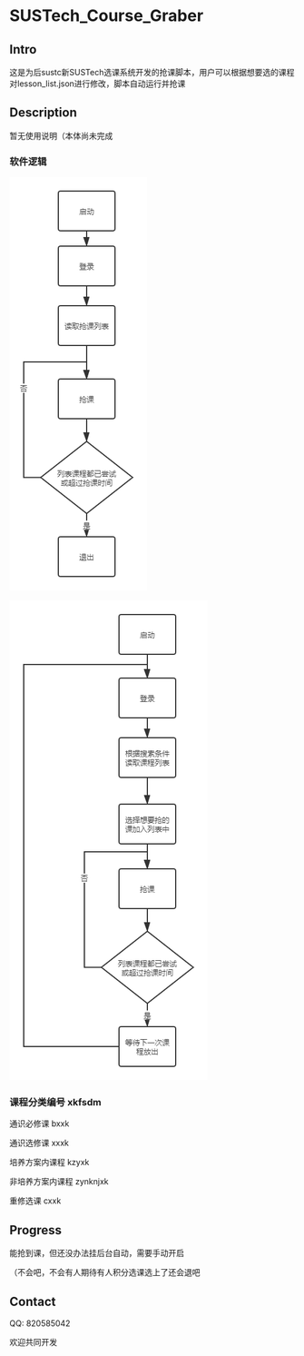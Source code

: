 # SUSTech_Course_Graber

## Intro

这是为后sustc新SUSTech选课系统开发的抢课脚本，用户可以根据想要选的课程对lesson_list.json进行修改，脚本自动运行并抢课

## Description

暂无使用说明（本体尚未完成

### 软件逻辑

![基础版](基础版.png)

![高级版](高级版.png)

### 课程分类编号 xkfsdm

通识必修课 bxxk

通识选修课  xxxk

培养方案内课程  kzyxk

非培养方案内课程  zynknjxk

重修选课  cxxk

## Progress

能抢到课，但还没办法挂后台自动，需要手动开启

（不会吧，不会有人期待有人积分选课选上了还会退吧

## Contact

QQ: 820585042

欢迎共同开发

